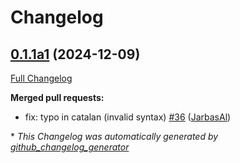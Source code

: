 # Changelog

## [0.1.1a1](https://github.com/OpenVoiceOS/ovos-skill-wordnet/tree/0.1.1a1) (2024-12-09)

[Full Changelog](https://github.com/OpenVoiceOS/ovos-skill-wordnet/compare/0.1.0...0.1.1a1)

**Merged pull requests:**

- fix: typo in catalan \(invalid syntax\) [\#36](https://github.com/OpenVoiceOS/ovos-skill-wordnet/pull/36) ([JarbasAl](https://github.com/JarbasAl))



\* *This Changelog was automatically generated by [github_changelog_generator](https://github.com/github-changelog-generator/github-changelog-generator)*
